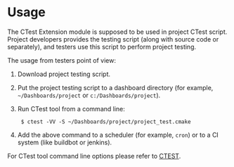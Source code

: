 # Usage

The CTest Extension module is supposed to be used in project CTest script.
Project developers provides the testing script (along with source code or separately),
and testers use this script to perform project testing.

The usage from testers point of view:

1. Download project testing script.

2. Put the project testing script to a dashboard directory
(for example, `~/Dashboards/project` or `c:/Dashboards/project`).

3. Run CTest tool from a command line:

        $ ctest -VV -S ~/Dashboards/project/project_test.cmake

4. Add the above command to a scheduler (for example, `cron`) or
   to a CI system (like buildbot or jenkins).

For CTest tool command line options please refer to [CTEST].

[CTEST]: <http://www.cmake.org/cmake/help/v3.1/manual/ctest.1.html>
